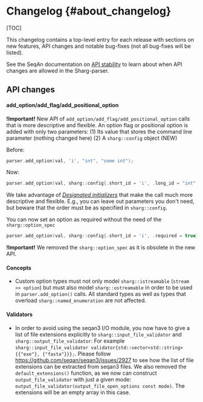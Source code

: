 # Changelog {#about_changelog}

[TOC]

This changelog contains a top-level entry for each release with sections on new features, API changes and notable
bug-fixes (not all bug-fixes will be listed).

See the SeqAn documentation on [API stability](https://docs.seqan.de/seqan/3-master-user/about_api.html) to learn about
when API changes are allowed in the Sharg-parser.

<!--
The following API changes should be documented as such:
  * a previously experimental interface now being marked as stable
  * an interface being removed
  * syntactical changes to an interface (e.g. renaming or reordering of files, functions, parameters)
  * semantic changes to an interface (e.g. a function's result is now always one larger) [DANGEROUS!]

If possible, provide tooling that performs the changes, e.g. a shell-script.
-->

## API changes

#### add_option/add_flag/add_positional_option

**!Important!** New API of `add_option/add_flag/add_positional_option` calls that is more descriptive and flexible.
An option flag or positional option is added with only two parameters:
(1) Its value that stores the command line parameter (nothing changed here)
(2) A `sharg::config` object (NEW)

Before:
```cpp
parser.add_option(val, 'i', "int", "some int");
```
Now:
```cpp
parser.add_option(val, sharg::config{.short_id = 'i', .long_id = "int", .description = "some int"});
```
We take advantage of [*Designated initializers*](https://en.cppreference.com/w/cpp/language/aggregate_initialization#Designated_initializers) 
that make the call much more descriptive and flexible.
E.g., you can leave out parameters you don't need, but beware that the order must be as specified in `sharg::config`.

You can now set an option as required without the need of the `sharg::option_spec`
```cpp
parser.add_option(val, sharg::config{.short_id = 'i', .required = true});
```

**!Important!** We removed the `sharg::option_spec` as it is obsolete in the new API.

#### Concepts

* Custom option types must not only model `sharg::istreamable` (`stream >> option`)
  but must also model `sharg::ostreamable` in order to be used in `parser.add_option()` calls.
  All standard types as well as types that overload `sharg::named_enumeration` are not affected.

#### Validators

* In order to avoid using the seqan3 I/O module, you now have to give a list of file extensions explicitly to
`sharg::input_file_validator` and `sharg::output_file_validator`:
For example `sharg::input_file_validator validator{std::vector<std::string>{{"exe"}, {"fasta"}}};`. Please follow
https://github.com/seqan/seqan3/issues/2927 to see how the list of file extensions can be extracted from seqan3 files.
We also removed the `default_extensions()` function, as we now can construct `output_file_validator` with just a given
mode: `output_file_validator(output_file_open_options const mode)`. The extensions will be an empty array in this case.
